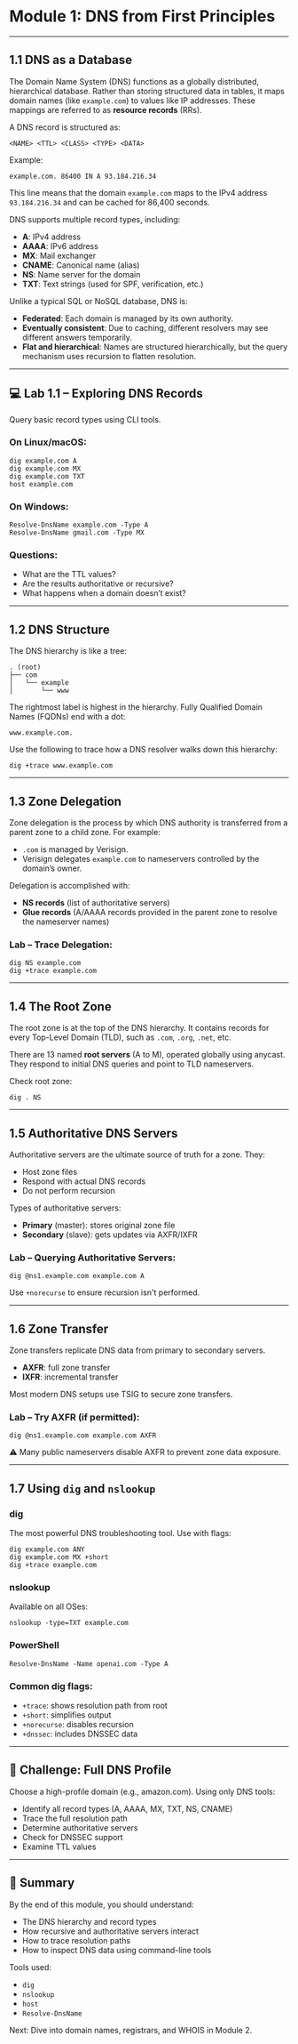 # Module 1: DNS from First Principles

---

## 1.1 DNS as a Database

The Domain Name System (DNS) functions as a globally distributed, hierarchical database. Rather than storing structured data in tables, it maps domain names (like `example.com`) to values like IP addresses. These mappings are referred to as **resource records** (RRs).

A DNS record is structured as:

```
<NAME> <TTL> <CLASS> <TYPE> <DATA>
```

Example:
```
example.com. 86400 IN A 93.184.216.34
```

This line means that the domain `example.com` maps to the IPv4 address `93.184.216.34` and can be cached for 86,400 seconds.

DNS supports multiple record types, including:
- **A**: IPv4 address
- **AAAA**: IPv6 address
- **MX**: Mail exchanger
- **CNAME**: Canonical name (alias)
- **NS**: Name server for the domain
- **TXT**: Text strings (used for SPF, verification, etc.)

Unlike a typical SQL or NoSQL database, DNS is:
- **Federated**: Each domain is managed by its own authority.
- **Eventually consistent**: Due to caching, different resolvers may see different answers temporarily.
- **Flat and hierarchical**: Names are structured hierarchically, but the query mechanism uses recursion to flatten resolution.

---

## 💻 Lab 1.1 – Exploring DNS Records

Query basic record types using CLI tools.

### On Linux/macOS:
```
dig example.com A
dig example.com MX
dig example.com TXT
host example.com
```

### On Windows:
```
Resolve-DnsName example.com -Type A
Resolve-DnsName gmail.com -Type MX
```

### Questions:
- What are the TTL values?
- Are the results authoritative or recursive?
- What happens when a domain doesn’t exist?

---

## 1.2 DNS Structure

The DNS hierarchy is like a tree:

```
. (root)
├── com
│   └── example
│       └── www
```

The rightmost label is highest in the hierarchy. Fully Qualified Domain Names (FQDNs) end with a dot:
```
www.example.com.
```

Use the following to trace how a DNS resolver walks down this hierarchy:
```
dig +trace www.example.com
```

---

## 1.3 Zone Delegation

Zone delegation is the process by which DNS authority is transferred from a parent zone to a child zone. For example:
- `.com` is managed by Verisign.
- Verisign delegates `example.com` to nameservers controlled by the domain’s owner.

Delegation is accomplished with:
- **NS records** (list of authoritative servers)
- **Glue records** (A/AAAA records provided in the parent zone to resolve the nameserver names)

### Lab – Trace Delegation:
```
dig NS example.com
dig +trace example.com
```

---

## 1.4 The Root Zone

The root zone is at the top of the DNS hierarchy. It contains records for every Top-Level Domain (TLD), such as `.com`, `.org`, `.net`, etc.

There are 13 named **root servers** (A to M), operated globally using anycast. They respond to initial DNS queries and point to TLD nameservers.

Check root zone:
```
dig . NS
```

---

## 1.5 Authoritative DNS Servers

Authoritative servers are the ultimate source of truth for a zone. They:
- Host zone files
- Respond with actual DNS records
- Do not perform recursion

Types of authoritative servers:
- **Primary** (master): stores original zone file
- **Secondary** (slave): gets updates via AXFR/IXFR

### Lab – Querying Authoritative Servers:
```
dig @ns1.example.com example.com A
```

Use `+norecurse` to ensure recursion isn't performed.

---

## 1.6 Zone Transfer

Zone transfers replicate DNS data from primary to secondary servers.

- **AXFR**: full zone transfer
- **IXFR**: incremental transfer

Most modern DNS setups use TSIG to secure zone transfers.

### Lab – Try AXFR (if permitted):
```
dig @ns1.example.com example.com AXFR
```

⚠️ Many public nameservers disable AXFR to prevent zone data exposure.

---

## 1.7 Using `dig` and `nslookup`

### dig
The most powerful DNS troubleshooting tool. Use with flags:
```
dig example.com ANY
dig example.com MX +short
dig +trace example.com
```

### nslookup
Available on all OSes:
```
nslookup -type=TXT example.com
```

### PowerShell
```
Resolve-DnsName -Name openai.com -Type A
```

### Common dig flags:
- `+trace`: shows resolution path from root
- `+short`: simplifies output
- `+norecurse`: disables recursion
- `+dnssec`: includes DNSSEC data

---

## 🧠 Challenge: Full DNS Profile

Choose a high-profile domain (e.g., amazon.com). Using only DNS tools:
- Identify all record types (A, AAAA, MX, TXT, NS, CNAME)
- Trace the full resolution path
- Determine authoritative servers
- Check for DNSSEC support
- Examine TTL values

---

## 📘 Summary

By the end of this module, you should understand:
- The DNS hierarchy and record types
- How recursive and authoritative servers interact
- How to trace resolution paths
- How to inspect DNS data using command-line tools

Tools used:
- `dig`
- `nslookup`
- `host`
- `Resolve-DnsName`

Next: Dive into domain names, registrars, and WHOIS in Module 2.

